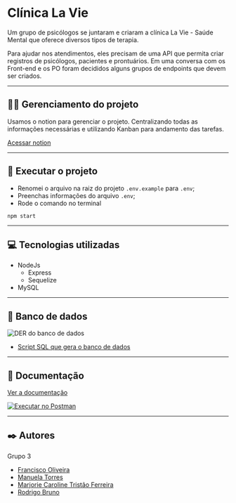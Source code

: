 # Clínica La Vie

Um grupo de psicólogos se juntaram e criaram a clínica La Vie - Saúde Mental que oferece diversos tipos de terapia.

Para ajudar nos atendimentos, eles precisam de uma API que permita criar registros de psicólogos, pacientes e prontuários. Em uma conversa com os Front-end e os PO foram decididos alguns grupos de endpoints que devem ser criados.

---

## 🧑‍💼 Gerenciamento do projeto

Usamos o notion para gerenciar o projeto. Centralizando todas as informações necessárias e utilizando Kanban para andamento das tarefas.

[Acessar notion](https://rodrigobruno.notion.site/Desafio-3-5fa253a022cf4c09aa26d07f89925a2b)

---

## 📁 Executar o projeto

-   Renomei o arquivo na raiz do projeto `.env.example` para `.env`;
-   Preenchas informações do arquivo `.env`;
-   Rode o comando no terminal

```
npm start
```

---

## 💻 Tecnologias utilizadas

-   NodeJs
    -   Express
    -   Sequelize
-   MySQL

---

## 💾 Banco de dados

![DER do banco de dados](https://raw.githubusercontent.com/rodrigobruno/clinica-la-vie/main/banco-de-dados/clinica-la-vie-der.png 'DER do banco de dados')

-   [Script SQL que gera o banco de dados](https://raw.githubusercontent.com/rodrigobruno/clinica-la-vie-grupo-3/main/banco-de-dados/clinica-la-vie-der.sql)

---

## 📑 Documentação

[Ver a documentação](https://documenter.getpostman.com/view/7321693/2s93XwyiTr)

[![Executar no Postman](https://run.pstmn.io/button.svg)](https://app.getpostman.com/run-collection/7321693-cb8c9726-3357-454a-bd5c-05dfabd38417?action=collection%2Ffork&collection-url=entityId%3D7321693-cb8c9726-3357-454a-bd5c-05dfabd38417%26entityType%3Dcollection%26workspaceId%3D9de4cab0-21c3-4694-8bdd-e668f6651cd7)

---

## ✒️ Autores

Grupo 3

-   [Francisco Oliveira](https://github.com/)
-   [Manuela Torres](https://github.com/)
-   [Marjorie Caroline Tristão Ferreira](https://github.com/)
-   [Rodrigo Bruno](https://github.com/rodrigobruno/)
